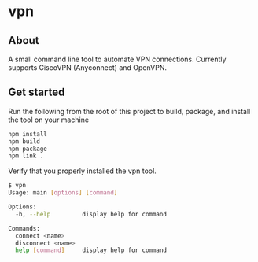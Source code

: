 # vpn

## About

A small command line tool to automate VPN connections.
Currently supports CiscoVPN (Anyconnect) and OpenVPN.

## Get started

Run the following from the root of this project to build, package, and install the tool on your machine

```bash
npm install
npm build
npm package
npm link .
```

Verify that you properly installed the vpn tool.

```bash
$ vpn
Usage: main [options] [command]

Options:
  -h, --help         display help for command

Commands:
  connect <name>
  disconnect <name>
  help [command]     display help for command
```
